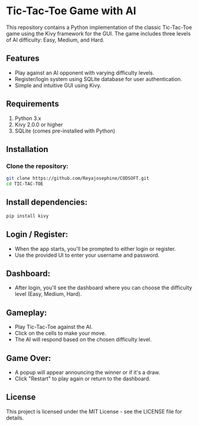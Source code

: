 # Tic-Tac-Toe Game with AI
This repository contains a Python implementation of the classic Tic-Tac-Toe game using the Kivy framework for the GUI. The game includes three levels of AI difficulty: Easy, Medium, and Hard.

## Features
- Play against an AI opponent with varying difficulty levels.
- Register/login system using SQLite database for user authentication.
- Simple and intuitive GUI using Kivy.

## Requirements
1. Python 3.x
2. Kivy 2.0.0 or higher
3. SQLite (comes pre-installed with Python)

## Installation
### Clone the repository:

```bash
git clone https://github.com/Reyajosephine/CODSOFT.git
cd TIC-TAC-TOE
```
## Install dependencies:

```bash
pip install kivy
```

## Login / Register:

- When the app starts, you'll be prompted to either login or register.
- Use the provided UI to enter your username and password.

## Dashboard:

- After login, you'll see the dashboard where you can choose the difficulty level (Easy, Medium, Hard).

## Gameplay:
- Play Tic-Tac-Toe against the AI.
- Click on the cells to make your move.
- The AI will respond based on the chosen difficulty level.

## Game Over:
- A popup will appear announcing the winner or if it's a draw.
- Click "Restart" to play again or return to the dashboard.

## License
This project is licensed under the MIT License - see the LICENSE file for details.
